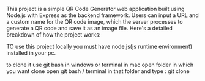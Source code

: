 This project is a simple QR Code Generator web application built using Node.js with Express as the backend framework. Users can input a URL and a custom name for the QR code image, which the server processes to generate a QR code and save it as an image file. Here's a detailed breakdown of how the project works:

TO use this project locally you must have node.js(js runtime environment) installed in your pc.


to clone it use git bash in windows or terminal in mac 
open folder in which you want clone
open git bash / terminal in that folder
and type : git clone 

